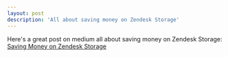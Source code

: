 ```yaml
---
layout: post
description: 'All about saving money on Zendesk Storage'
---
```


Here's a great post on medium all about saving money on Zendesk Storage:
[Saving Money on Zendesk Storage](https://medium.com/@eh7p/saving-money-on-zendesk-storage-7a5d13ec0d6b)